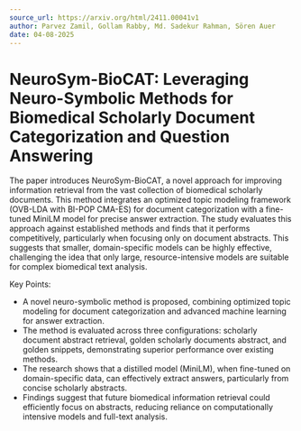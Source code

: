 ```yaml
---
source_url: https://arxiv.org/html/2411.00041v1
author: Parvez Zamil, Gollam Rabby, Md. Sadekur Rahman, Sören Auer
date: 04-08-2025
---
```


# NeuroSym-BioCAT: Leveraging Neuro-Symbolic Methods for Biomedical Scholarly Document Categorization and Question Answering

The paper introduces NeuroSym-BioCAT, a novel approach for improving information retrieval from the vast collection of biomedical scholarly documents. This method integrates an optimized topic modeling framework (OVB-LDA with BI-POP CMA-ES) for document categorization with a fine-tuned MiniLM model for precise answer extraction. The study evaluates this approach against established methods and finds that it performs competitively, particularly when focusing only on document abstracts. This suggests that smaller, domain-specific models can be highly effective, challenging the idea that only large, resource-intensive models are suitable for complex biomedical text analysis.

Key Points:
* A novel neuro-symbolic method is proposed, combining optimized topic modeling for document categorization and advanced machine learning for answer extraction.
* The method is evaluated across three configurations: scholarly document abstract retrieval, golden scholarly documents abstract, and golden snippets, demonstrating superior performance over existing methods.
* The research shows that a distilled model (MiniLM), when fine-tuned on domain-specific data, can effectively extract answers, particularly from concise scholarly abstracts.
* Findings suggest that future biomedical information retrieval could efficiently focus on abstracts, reducing reliance on computationally intensive models and full-text analysis.